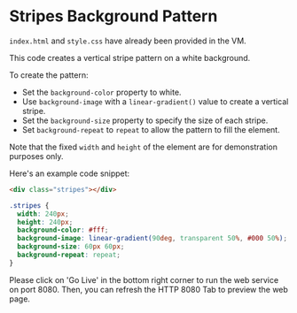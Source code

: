 # Stripes Background Pattern

`index.html` and `style.css` have already been provided in the VM.

This code creates a vertical stripe pattern on a white background.

To create the pattern:
- Set the `background-color` property to white.
- Use `background-image` with a `linear-gradient()` value to create a vertical stripe.
- Set the `background-size` property to specify the size of each stripe.
- Set `background-repeat` to `repeat` to allow the pattern to fill the element.

Note that the fixed `width` and `height` of the element are for demonstration purposes only.

Here's an example code snippet:

```html
<div class="stripes"></div>
```

```css
.stripes {
  width: 240px;
  height: 240px;
  background-color: #fff;
  background-image: linear-gradient(90deg, transparent 50%, #000 50%);
  background-size: 60px 60px;
  background-repeat: repeat;
}
```

Please click on 'Go Live' in the bottom right corner to run the web service on port 8080. Then, you can refresh the HTTP 8080 Tab to preview the web page.
